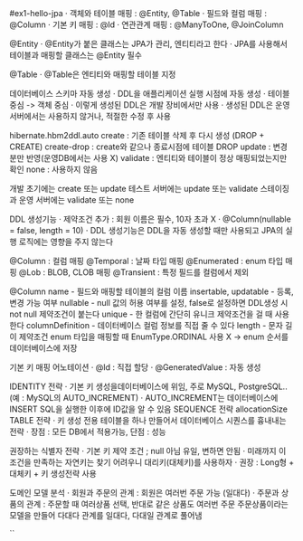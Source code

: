 #ex1-hello-jpa
· 객체와 테이블 매핑 : @Entity, @Table
· 필드와 컬럼 매핑 : @Column
· 기본 키 매핑 : @Id
· 연관관계 매핑 : @ManyToOne, @JoinColumn

@Entity
· @Entity가 붙은 클래스는 JPA가 관리, 엔티티라고 한다
· JPA를 사용해서 테이블과 매핑할 클래스는 @Entity 필수

@Table
· @Table은 엔티티와 매핑할 테이블 지정

데이터베이스 스키마 자동 생성
· DDL을 애플리케이션 실행 시점에 자동 생성
· 테이블 중심 -> 객체 중심
· 이렇게 생성된 DDL은 개발 장비에서만 사용
· 생성된 DDL은 운영서버에서는 사용하지 않거나, 적절한 수정 후 사용

hibernate.hbm2ddl.auto
create : 기존 테이블 삭제 후 다시 생성 (DROP + CREATE)
create-drop : create와 같으나 종료시점에 테이블 DROP
update : 변경분만 반영(운영DB에서는 사용 X)
validate : 엔티티와 테이블이 정상 매핑되었는지만 확인
none : 사용하지 않음

개발 초기에는 create 또는 update
테스트 서버에는 update 또는 validate
스테이징과 운영 서버에는 validate 또는 none

DDL 생성기능
· 제약조건 추가 : 회원 이름은 필수, 10자 초과 X
· @Column(nullable = false, length = 10)
· DDL 생성기능은 DDL을 자동 생성할 때만 사용되고 JPA의 실행 로직에는 영향을 주지 않는다

@Column : 컬럼 매핑
@Temporal : 날짜 타입 매핑
@Enumerated : enum 타입 매핑
@Lob : BLOB, CLOB 매핑
@Transient : 특정 필드를 컬럼에서 제외

@Column
name - 필드와 매핑할 테이블의 컬럼 이름
insertable, updatable - 등록, 변경 가능 여부
nullable - null 값의 허용 여부를 설정, false로 설정하면 DDL생성 시 not null 제약조건이 붙는다
unique - 한 컬럼에 간단히 유니크 제약조건을 걸 때 사용한다
columnDefinition - 데이터베이스 컬럼 정보를 직접 줄 수 있다
length - 문자 길이 제약조건
enum 타입을 매핑할 때 EnumType.ORDINAL 사용 X → enum 순서를 데이터베이스에 저장

기본 키 매핑 어노테이션
· @Id : 직접 할당
· @GeneratedValue : 자동 생성 

IDENTITY 전략
· 기본 키 생성을데이터베이스에 위임, 주로 MySQL, PostgreSQL..
  (예 : MySQL의 AUTO_INCREMENT)
· AUTO_INCREMENT는 데이터베이스에 INSERT SQL을 실행한 이후에 ID값을 알 수 있음
SEQUENCE 전략
allocationSize
TABLE 전략
· 키 생성 전용 테이블을 하나 만들어서 데이터베이스 시퀀스를 흉내내는 전략
· 장점 : 모든 DB에서 적용가능, 단점 : 성능

권장하는 식별자 전략
· 기본 키 제약 조건 ; null 아님 유일, 변하면 안됨
· 미래까지 이 조건을 만족하는 자연키는 찾기 어려우니 대리키(대체키)를 사용하자
· 권장 : Long형 + 대체키 + 키 생성전략 사용

도메인 모델 분석
· 회원과 주문의 관계 : 회원은 여러번 주문 가능 (일대다)
· 주문과 상품의 관계 : 주문할 때 여러상품 선택, 반대로 같은 상품도 여러번 주문
                    주문상품이라는 모델을 만들어 다대다 관계를 일대다, 다대일 관계로 풀어냄


``
